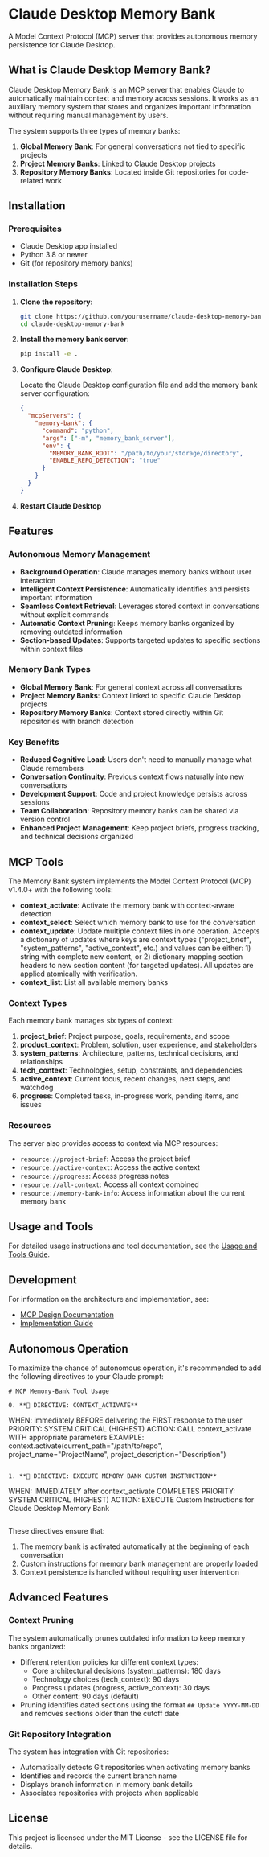 # Claude Desktop Memory Bank

A Model Context Protocol (MCP) server that provides autonomous memory persistence for Claude Desktop.

## What is Claude Desktop Memory Bank?

Claude Desktop Memory Bank is an MCP server that enables Claude to automatically maintain context and memory across sessions. It works as an auxiliary memory system that stores and organizes important information without requiring manual management by users.

The system supports three types of memory banks:
1. **Global Memory Bank**: For general conversations not tied to specific projects
2. **Project Memory Banks**: Linked to Claude Desktop projects
3. **Repository Memory Banks**: Located inside Git repositories for code-related work

## Installation

### Prerequisites

- Claude Desktop app installed
- Python 3.8 or newer
- Git (for repository memory banks)

### Installation Steps

1. **Clone the repository**:
   ```bash
   git clone https://github.com/yourusername/claude-desktop-memory-bank.git
   cd claude-desktop-memory-bank
   ```

2. **Install the memory bank server**:
   ```bash
   pip install -e .
   ```

3. **Configure Claude Desktop**:
   
   Locate the Claude Desktop configuration file and add the memory bank server configuration:
   ```json
   {
     "mcpServers": {
       "memory-bank": {
         "command": "python",
         "args": ["-m", "memory_bank_server"],
         "env": {
           "MEMORY_BANK_ROOT": "/path/to/your/storage/directory",
           "ENABLE_REPO_DETECTION": "true"
         }
       }
     }
   }
   ```

4. **Restart Claude Desktop**

## Features

### Autonomous Memory Management

- **Background Operation**: Claude manages memory banks without user interaction
- **Intelligent Context Persistence**: Automatically identifies and persists important information
- **Seamless Context Retrieval**: Leverages stored context in conversations without explicit commands
- **Automatic Context Pruning**: Keeps memory banks organized by removing outdated information
- **Section-based Updates**: Supports targeted updates to specific sections within context files

### Memory Bank Types

- **Global Memory Bank**: For general context across all conversations
- **Project Memory Banks**: Context linked to specific Claude Desktop projects
- **Repository Memory Banks**: Context stored directly within Git repositories with branch detection

### Key Benefits

- **Reduced Cognitive Load**: Users don't need to manually manage what Claude remembers
- **Conversation Continuity**: Previous context flows naturally into new conversations
- **Development Support**: Code and project knowledge persists across sessions
- **Team Collaboration**: Repository memory banks can be shared via version control
- **Enhanced Project Management**: Keep project briefs, progress tracking, and technical decisions organized

## MCP Tools

The Memory Bank system implements the Model Context Protocol (MCP) v1.4.0+ with the following tools:

- **context_activate**: Activate the memory bank with context-aware detection
- **context_select**: Select which memory bank to use for the conversation
- **context_update**: Update multiple context files in one operation. Accepts a dictionary of updates where keys are context types ("project_brief", "system_patterns", "active_context", etc.) and values can be either: 1) string with complete new content, or 2) dictionary mapping section headers to new section content (for targeted updates). All updates are applied atomically with verification.
- **context_list**: List all available memory banks

### Context Types

Each memory bank manages six types of context:

1. **project_brief**: Project purpose, goals, requirements, and scope
2. **product_context**: Problem, solution, user experience, and stakeholders
3. **system_patterns**: Architecture, patterns, technical decisions, and relationships
4. **tech_context**: Technologies, setup, constraints, and dependencies
5. **active_context**: Current focus, recent changes, next steps, and watchdog
6. **progress**: Completed tasks, in-progress work, pending items, and issues

### Resources

The server also provides access to context via MCP resources:

- `resource://project-brief`: Access the project brief
- `resource://active-context`: Access the active context
- `resource://progress`: Access progress notes
- `resource://all-context`: Access all context combined
- `resource://memory-bank-info`: Access information about the current memory bank

## Usage and Tools

For detailed usage instructions and tool documentation, see the [Usage and Tools Guide](doc/usage-and-tools-guide.md).

## Development

For information on the architecture and implementation, see:
- [MCP Design Documentation](doc/mcp-design.md) 
- [Implementation Guide](doc/implementation-guide.md)

## Autonomous Operation

To maximize the chance of autonomous operation, it's recommended to add the following directives to your Claude prompt:

```
# MCP Memory-Bank Tool Usage

0. **🔴 DIRECTIVE: CONTEXT_ACTIVATE**
   ```
   WHEN: immediately BEFORE delivering the FIRST response to the user
   PRIORITY: SYSTEM CRITICAL (HIGHEST)
   ACTION: CALL context_activate WITH appropriate parameters
   EXAMPLE: context.activate(current_path="/path/to/repo", project_name="ProjectName", project_description="Description")
   ```

1. **🔴 DIRECTIVE: EXECUTE MEMORY BANK CUSTOM INSTRUCTION**
   ```
   WHEN: IMMEDIATELY after context_activate COMPLETES
   PRIORITY: SYSTEM CRITICAL (HIGHEST)
   ACTION: EXECUTE Custom Instructions for Claude Desktop Memory Bank
   ```
```

These directives ensure that:
1. The memory bank is activated automatically at the beginning of each conversation
2. Custom instructions for memory bank management are properly loaded
3. Context persistence is handled without requiring user intervention

## Advanced Features

### Context Pruning

The system automatically prunes outdated information to keep memory banks organized:

- Different retention policies for different context types:
  - Core architectural decisions (system_patterns): 180 days
  - Technology choices (tech_context): 90 days
  - Progress updates (progress, active_context): 30 days
  - Other content: 90 days (default)
- Pruning identifies dated sections using the format `## Update YYYY-MM-DD` and removes sections older than the cutoff date

### Git Repository Integration

The system has integration with Git repositories:

- Automatically detects Git repositories when activating memory banks
- Identifies and records the current branch name
- Displays branch information in memory bank details
- Associates repositories with projects when applicable

## License

This project is licensed under the MIT License - see the LICENSE file for details.
